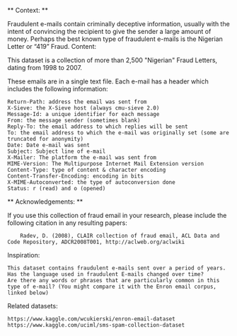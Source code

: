 ** Context: **

Fraudulent e-mails contain criminally deceptive information, usually with the intent of convincing the recipient to give the sender a large amount of money. Perhaps the best known type of fraudulent e-mails is the Nigerian Letter or “419” Fraud.
Content:

This dataset is a collection of more than 2,500 "Nigerian" Fraud Letters, dating from 1998 to 2007.

These emails are in a single text file. Each e-mail has a header which includes the following information:

    Return-Path: address the email was sent from
    X-Sieve: the X-Sieve host (always cmu-sieve 2.0)
    Message-Id: a unique identifier for each message
    From: the message sender (sometimes blank)
    Reply-To: the email address to which replies will be sent
    To: the email address to which the e-mail was originally set (some are truncated for anonymity)
    Date: Date e-mail was sent
    Subject: Subject line of e-mail
    X-Mailer: The platform the e-mail was sent from
    MIME-Version: The Multipurpose Internet Mail Extension version
    Content-Type: type of content & character encoding
    Content-Transfer-Encoding: encoding in bits
    X-MIME-Autoconverted: the type of autoconversion done
    Status: r (read) and o (opened)

** Acknowledgements: **

If you use this collection of fraud email in your research, please include the following citation in any resulting papers:

```
    Radev, D. (2008), CLAIR collection of fraud email, ACL Data and Code Repository, ADCR2008T001, http://aclweb.org/aclwiki
```

Inspiration:

    This dataset contains fraudulent e-mails sent over a period of years. Has the language used in fraudulent E-mails changed over time?
    Are there any words or phrases that are particularly common in this type of e-mail? (You might compare it with the Enron email corpus, linked below)

Related datasets:

    https://www.kaggle.com/wcukierski/enron-email-dataset
    https://www.kaggle.com/uciml/sms-spam-collection-dataset
